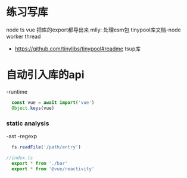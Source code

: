 # 练习写库
  node ts vue
  把库的export都导出来
  mlly: 处理esm包
  tinypool库文档-node worker thread
- https://github.com/tinylibs/tinypool#readme
  tsup库

# 自动引入库的api
-runtime
```ts
  const vue = await import('vue')
  Object.keys(vue)

```

### static analysis
-ast
-regexp

```ts
  fs.readFile('/path/entry')
```
```ts
//index.ts
  export * from './bar'
  export * from '@vue/reactivity'
```